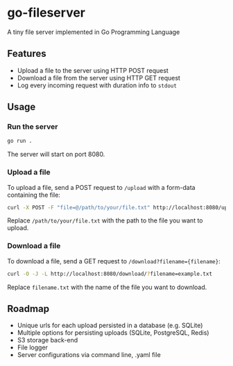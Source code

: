 # go-fileserver

A tiny file server implemented in Go Programming Language

## Features

- Upload a file to the server using HTTP POST request
- Download a file from the server using HTTP GET request
- Log every incoming request with duration info to `stdout`

## Usage

### Run the server

```bash
go run .
```

The server will start on port 8080.

### Upload a file

To upload a file, send a POST request to `/upload` with a form-data containing the file:

```bash
curl -X POST -F "file=@/path/to/your/file.txt" http://localhost:8080/upload
```

Replace `/path/to/your/file.txt` with the path to the file you want to upload.

### Download a file

To download a file, send a GET request to `/download?filename={filename}`:

```bash
curl -O -J -L http://localhost:8080/download/?filename=example.txt
```

Replace `filename.txt` with the name of the file you want to download.

## Roadmap

- Unique urls for each upload persisted in a database (e.g. SQLite)
- Multiple options for persisting uploads (SQLite, PostgreSQL, Redis)
- S3 storage back-end
- File logger
- Server configurations via command line, .yaml file

